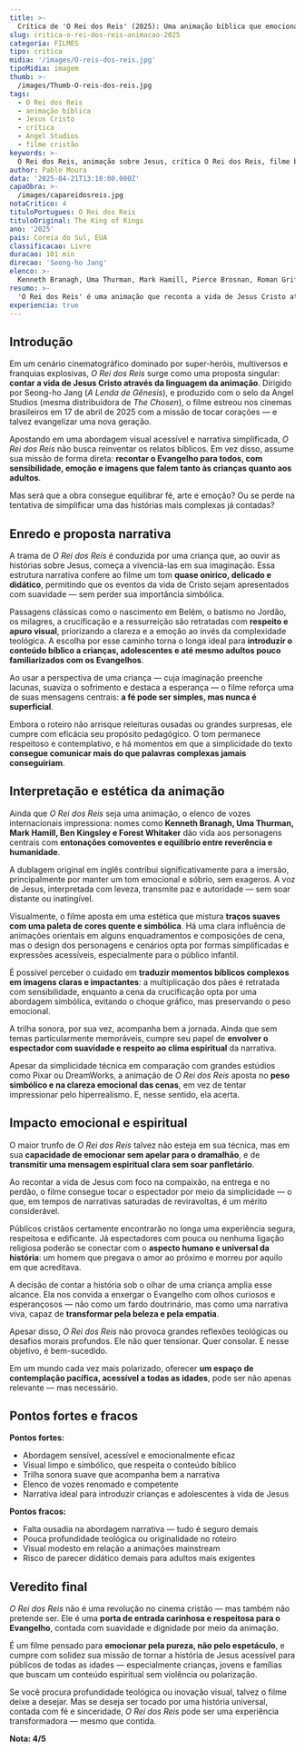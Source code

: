 ```yaml
---
title: >-
  Crítica de 'O Rei dos Reis' (2025): Uma animação bíblica que emociona e ensina
slug: critica-o-rei-dos-reis-animacao-2025
categoria: FILMES
tipo: critica
midia: '/images/O-reis-dos-reis.jpg'
tipoMidia: imagem
thumb: >-
  /images/Thumb-O-reis-dos-reis.jpg
tags:
  - O Rei dos Reis
  - animação bíblica
  - Jesus Cristo
  - crítica
  - Angel Studios
  - filme cristão
keywords: >-
  O Rei dos Reis, animação sobre Jesus, crítica O Rei dos Reis, filme bíblico 2025, Angel Studios, filme cristão
author: Pablo Moura
data: '2025-04-21T13:10:00.000Z'
capaObra: >-
  /images/capareidosreis.jpg
notaCritico: 4
tituloPortugues: O Rei dos Reis
tituloOriginal: The King of Kings
ano: '2025'
pais: Coreia do Sul, EUA
classificacao: Livre
duracao: 101 min
direcao: 'Seong-ho Jang'
elenco: >-
  Kenneth Branagh, Uma Thurman, Mark Hamill, Pierce Brosnan, Roman Griffin Davis, Forest Whitaker, Ben Kingsley, Oscar Isaac
resumo: >-
  'O Rei dos Reis' é uma animação que reconta a vida de Jesus Cristo através da perspectiva de uma criança, combinando elementos de fé, emoção e imaginação em uma narrativa acessível para todas as idades.
experiencia: true
---
```

## Introdução

Em um cenário cinematográfico dominado por super-heróis, multiversos e franquias explosivas, *O Rei dos Reis* surge como uma proposta singular: **contar a vida de Jesus Cristo através da linguagem da animação**. Dirigido por Seong-ho Jang (*A Lenda de Gênesis*), e produzido com o selo da Angel Studios (mesma distribuidora de *The Chosen*), o filme estreou nos cinemas brasileiros em 17 de abril de 2025 com a missão de tocar corações — e talvez evangelizar uma nova geração.

Apostando em uma abordagem visual acessível e narrativa simplificada, *O Rei dos Reis* não busca reinventar os relatos bíblicos. Em vez disso, assume sua missão de forma direta: **recontar o Evangelho para todos, com sensibilidade, emoção e imagens que falem tanto às crianças quanto aos adultos**.

Mas será que a obra consegue equilibrar fé, arte e emoção? Ou se perde na tentativa de simplificar uma das histórias mais complexas já contadas?

## Enredo e proposta narrativa

A trama de *O Rei dos Reis* é conduzida por uma criança que, ao ouvir as histórias sobre Jesus, começa a vivenciá-las em sua imaginação. Essa estrutura narrativa confere ao filme um tom **quase onírico, delicado e didático**, permitindo que os eventos da vida de Cristo sejam apresentados com suavidade — sem perder sua importância simbólica.

Passagens clássicas como o nascimento em Belém, o batismo no Jordão, os milagres, a crucificação e a ressurreição são retratadas com **respeito e apuro visual**, priorizando a clareza e a emoção ao invés da complexidade teológica. A escolha por esse caminho torna o longa ideal para **introduzir o conteúdo bíblico a crianças, adolescentes e até mesmo adultos pouco familiarizados com os Evangelhos**.

Ao usar a perspectiva de uma criança — cuja imaginação preenche lacunas, suaviza o sofrimento e destaca a esperança — o filme reforça uma de suas mensagens centrais: **a fé pode ser simples, mas nunca é superficial**.

Embora o roteiro não arrisque releituras ousadas ou grandes surpresas, ele cumpre com eficácia seu propósito pedagógico. O tom permanece respeitoso e contemplativo, e há momentos em que a simplicidade do texto **consegue comunicar mais do que palavras complexas jamais conseguiriam**.

## Interpretação e estética da animação

Ainda que *O Rei dos Reis* seja uma animação, o elenco de vozes internacionais impressiona: nomes como **Kenneth Branagh, Uma Thurman, Mark Hamill, Ben Kingsley e Forest Whitaker** dão vida aos personagens centrais com **entonações comoventes e equilíbrio entre reverência e humanidade**.

A dublagem original em inglês contribui significativamente para a imersão, principalmente por manter um tom emocional e sóbrio, sem exageros. A voz de Jesus, interpretada com leveza, transmite paz e autoridade — sem soar distante ou inatingível.

Visualmente, o filme aposta em uma estética que mistura **traços suaves com uma paleta de cores quente e simbólica**. Há uma clara influência de animações orientais em alguns enquadramentos e composições de cena, mas o design dos personagens e cenários opta por formas simplificadas e expressões acessíveis, especialmente para o público infantil.

É possível perceber o cuidado em **traduzir momentos bíblicos complexos em imagens claras e impactantes**: a multiplicação dos pães é retratada com sensibilidade, enquanto a cena da crucificação opta por uma abordagem simbólica, evitando o choque gráfico, mas preservando o peso emocional.

A trilha sonora, por sua vez, acompanha bem a jornada. Ainda que sem temas particularmente memoráveis, cumpre seu papel de **envolver o espectador com suavidade e respeito ao clima espiritual** da narrativa.

Apesar da simplicidade técnica em comparação com grandes estúdios como Pixar ou DreamWorks, a animação de *O Rei dos Reis* aposta no **peso simbólico e na clareza emocional das cenas**, em vez de tentar impressionar pelo hiperrealismo. E, nesse sentido, ela acerta.

## Impacto emocional e espiritual

O maior trunfo de *O Rei dos Reis* talvez não esteja em sua técnica, mas em sua **capacidade de emocionar sem apelar para o dramalhão**, e de **transmitir uma mensagem espiritual clara sem soar panfletário**.

Ao recontar a vida de Jesus com foco na compaixão, na entrega e no perdão, o filme consegue tocar o espectador por meio da simplicidade — o que, em tempos de narrativas saturadas de reviravoltas, é um mérito considerável.

Públicos cristãos certamente encontrarão no longa uma experiência segura, respeitosa e edificante. Já espectadores com pouca ou nenhuma ligação religiosa poderão se conectar com o **aspecto humano e universal da história**: um homem que pregava o amor ao próximo e morreu por aquilo em que acreditava.

A decisão de contar a história sob o olhar de uma criança amplia esse alcance. Ela nos convida a enxergar o Evangelho com olhos curiosos e esperançosos — não como um fardo doutrinário, mas como uma narrativa viva, capaz de **transformar pela beleza e pela empatia**.

Apesar disso, *O Rei dos Reis* não provoca grandes reflexões teológicas ou desafios morais profundos. Ele não quer tensionar. Quer consolar. E nesse objetivo, é bem-sucedido.

Em um mundo cada vez mais polarizado, oferecer **um espaço de contemplação pacífica, acessível a todas as idades**, pode ser não apenas relevante — mas necessário.

## Pontos fortes e fracos

**Pontos fortes:**
- Abordagem sensível, acessível e emocionalmente eficaz
- Visual limpo e simbólico, que respeita o conteúdo bíblico
- Trilha sonora suave que acompanha bem a narrativa
- Elenco de vozes renomado e competente
- Narrativa ideal para introduzir crianças e adolescentes à vida de Jesus

**Pontos fracos:**
- Falta ousadia na abordagem narrativa — tudo é seguro demais
- Pouca profundidade teológica ou originalidade no roteiro
- Visual modesto em relação a animações mainstream
- Risco de parecer didático demais para adultos mais exigentes

## Veredito final

*O Rei dos Reis* não é uma revolução no cinema cristão — mas também não pretende ser. Ele é uma **porta de entrada carinhosa e respeitosa para o Evangelho**, contada com suavidade e dignidade por meio da animação.

É um filme pensado para **emocionar pela pureza, não pelo espetáculo**, e cumpre com solidez sua missão de tornar a história de Jesus acessível para públicos de todas as idades — especialmente crianças, jovens e famílias que buscam um conteúdo espiritual sem violência ou polarização.

Se você procura profundidade teológica ou inovação visual, talvez o filme deixe a desejar. Mas se deseja ser tocado por uma história universal, contada com fé e sinceridade, *O Rei dos Reis* pode ser uma experiência transformadora — mesmo que contida.

**Nota: 4/5**
